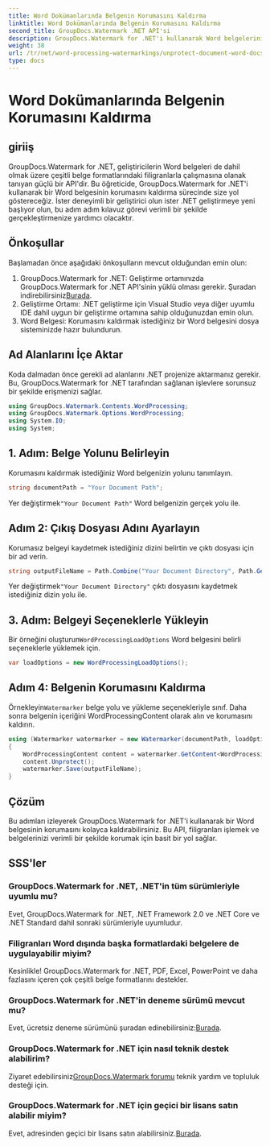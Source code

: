 ```yaml
---
title: Word Dokümanlarında Belgenin Korumasını Kaldırma
linktitle: Word Dokümanlarında Belgenin Korumasını Kaldırma
second_title: GroupDocs.Watermark .NET API'si
description: GroupDocs.Watermark for .NET'i kullanarak Word belgelerinin korumasını nasıl kolayca kaldıracağınızı öğrenin. Adım adım kılavuzumuzu takip edin.
weight: 38
url: /tr/net/word-processing-watermarkings/unprotect-document-word-docs/
type: docs
---
```

# Word Dokümanlarında Belgenin Korumasını Kaldırma

## giriiş
GroupDocs.Watermark for .NET, geliştiricilerin Word belgeleri de dahil olmak üzere çeşitli belge formatlarındaki filigranlarla çalışmasına olanak tanıyan güçlü bir API'dir. Bu öğreticide, GroupDocs.Watermark for .NET'i kullanarak bir Word belgesinin korumasını kaldırma sürecinde size yol göstereceğiz. İster deneyimli bir geliştirici olun ister .NET geliştirmeye yeni başlıyor olun, bu adım adım kılavuz görevi verimli bir şekilde gerçekleştirmenize yardımcı olacaktır.
## Önkoşullar
Başlamadan önce aşağıdaki önkoşulların mevcut olduğundan emin olun:
1.  GroupDocs.Watermark for .NET: Geliştirme ortamınızda GroupDocs.Watermark for .NET API'sinin yüklü olması gerekir. Şuradan indirebilirsiniz[Burada](https://releases.groupdocs.com/Watermark/net/).
2. Geliştirme Ortamı: .NET geliştirme için Visual Studio veya diğer uyumlu IDE dahil uygun bir geliştirme ortamına sahip olduğunuzdan emin olun.
3. Word Belgesi: Korumasını kaldırmak istediğiniz bir Word belgesini dosya sisteminizde hazır bulundurun.

## Ad Alanlarını İçe Aktar
Koda dalmadan önce gerekli ad alanlarını .NET projenize aktarmanız gerekir. Bu, GroupDocs.Watermark for .NET tarafından sağlanan işlevlere sorunsuz bir şekilde erişmenizi sağlar.
```csharp
using GroupDocs.Watermark.Contents.WordProcessing;
using GroupDocs.Watermark.Options.WordProcessing;
using System.IO;
using System;
```
## 1. Adım: Belge Yolunu Belirleyin
Korumasını kaldırmak istediğiniz Word belgenizin yolunu tanımlayın.
```csharp
string documentPath = "Your Document Path";
```
 Yer değiştirmek`"Your Document Path"` Word belgenizin gerçek yolu ile.
## Adım 2: Çıkış Dosyası Adını Ayarlayın
Korumasız belgeyi kaydetmek istediğiniz dizini belirtin ve çıktı dosyası için bir ad verin.
```csharp
string outputFileName = Path.Combine("Your Document Directory", Path.GetFileName(documentPath));
```
 Yer değiştirmek`"Your Document Directory"` çıktı dosyasını kaydetmek istediğiniz dizin yolu ile.
## 3. Adım: Belgeyi Seçeneklerle Yükleyin
 Bir örneğini oluşturun`WordProcessingLoadOptions` Word belgesini belirli seçeneklerle yüklemek için.
```csharp
var loadOptions = new WordProcessingLoadOptions();
```
## Adım 4: Belgenin Korumasını Kaldırma
 Örnekleyin`Watermarker` belge yolu ve yükleme seçenekleriyle sınıf. Daha sonra belgenin içeriğini WordProcessingContent olarak alın ve korumasını kaldırın.
```csharp
using (Watermarker watermarker = new Watermarker(documentPath, loadOptions))
{
    WordProcessingContent content = watermarker.GetContent<WordProcessingContent>();
    content.Unprotect();
    watermarker.Save(outputFileName);
}
```

## Çözüm
Bu adımları izleyerek GroupDocs.Watermark for .NET'i kullanarak bir Word belgesinin korumasını kolayca kaldırabilirsiniz. Bu API, filigranları işlemek ve belgelerinizi verimli bir şekilde korumak için basit bir yol sağlar.
## SSS'ler
### GroupDocs.Watermark for .NET, .NET'in tüm sürümleriyle uyumlu mu?
Evet, GroupDocs.Watermark for .NET, .NET Framework 2.0 ve .NET Core ve .NET Standard dahil sonraki sürümleriyle uyumludur.
### Filigranları Word dışında başka formatlardaki belgelere de uygulayabilir miyim?
Kesinlikle! GroupDocs.Watermark for .NET, PDF, Excel, PowerPoint ve daha fazlasını içeren çok çeşitli belge formatlarını destekler.
### GroupDocs.Watermark for .NET'in deneme sürümü mevcut mu?
 Evet, ücretsiz deneme sürümünü şuradan edinebilirsiniz:[Burada](https://releases.groupdocs.com/).
### GroupDocs.Watermark for .NET için nasıl teknik destek alabilirim?
 Ziyaret edebilirsiniz[GroupDocs.Watermark forumu](https://forum.groupdocs.com/c/watermark/19) teknik yardım ve topluluk desteği için.
### GroupDocs.Watermark for .NET için geçici bir lisans satın alabilir miyim?
 Evet, adresinden geçici bir lisans satın alabilirsiniz.[Burada](https://purchase.groupdocs.com/temporary-license/).